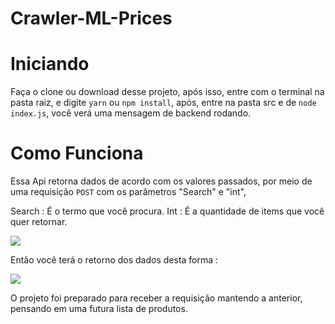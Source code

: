 # Crawler-ML-Prices

# Iniciando

Faça o clone ou download desse projeto, após isso, entre com o terminal na pasta raiz, 
e digite `yarn` ou `npm install`, após, entre na pasta src e de `node index.js`, você verá uma mensagem de backend rodando.

# Como Funciona

Essa Api retorna dados de acordo com os valores passados, por meio de uma requisição `POST` com os parâmetros "Search" e "int",

Search : É o termo que você procura.
Int : É a quantidade de items que você quer retornar.

<img src="https://blogphotosfacig.s3.amazonaws.com/carbon.png" />

Então você terá o retorno dos dados desta forma :

<img src="https://blogphotosfacig.s3.amazonaws.com/carbon(1).png" />

O projeto foi preparado para receber a requisição mantendo a anterior, pensando em uma futura lista de produtos.
